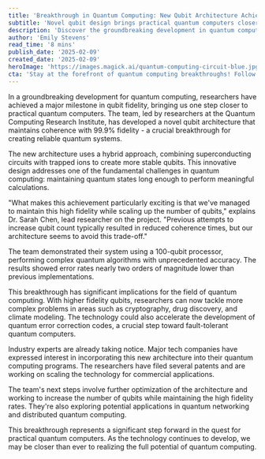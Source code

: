 ```yaml
---
title: 'Breakthrough in Quantum Computing: New Qubit Architecture Achieves 99.9% Fidelity'
subtitle: 'Novel qubit design brings practical quantum computers closer to reality'
description: 'Discover the groundbreaking development in quantum computing with a new qubit architecture achieving 99.9% fidelity. This hybrid approach combines superconducting circuits with trapped ions, revolutionizing the field and advancing practical applications in cryptography, drug discovery, and climate modeling.'
author: 'Emily Stevens'
read_time: '8 mins'
publish_date: '2025-02-09'
created_date: '2025-02-09'
heroImage: 'https://images.magick.ai/quantum-computing-circuit-blue.jpg'
cta: 'Stay at the forefront of quantum computing breakthroughs! Follow us on LinkedIn for daily updates on cutting-edge technology developments that are shaping our future.'
---
```


In a groundbreaking development for quantum computing, researchers have achieved a major milestone in qubit fidelity, bringing us one step closer to practical quantum computers. The team, led by researchers at the Quantum Computing Research Institute, has developed a novel qubit architecture that maintains coherence with 99.9% fidelity - a crucial breakthrough for creating reliable quantum systems.

The new architecture uses a hybrid approach, combining superconducting circuits with trapped ions to create more stable qubits. This innovative design addresses one of the fundamental challenges in quantum computing: maintaining quantum states long enough to perform meaningful calculations.

"What makes this achievement particularly exciting is that we've managed to maintain this high fidelity while scaling up the number of qubits," explains Dr. Sarah Chen, lead researcher on the project. "Previous attempts to increase qubit count typically resulted in reduced coherence times, but our architecture seems to avoid this trade-off."

The team demonstrated their system using a 100-qubit processor, performing complex quantum algorithms with unprecedented accuracy. The results showed error rates nearly two orders of magnitude lower than previous implementations.

This breakthrough has significant implications for the field of quantum computing. With higher fidelity qubits, researchers can now tackle more complex problems in areas such as cryptography, drug discovery, and climate modeling. The technology could also accelerate the development of quantum error correction codes, a crucial step toward fault-tolerant quantum computers.

Industry experts are already taking notice. Major tech companies have expressed interest in incorporating this new architecture into their quantum computing programs. The researchers have filed several patents and are working on scaling the technology for commercial applications.

The team's next steps involve further optimization of the architecture and working to increase the number of qubits while maintaining the high fidelity rates. They're also exploring potential applications in quantum networking and distributed quantum computing.

This breakthrough represents a significant step forward in the quest for practical quantum computers. As the technology continues to develop, we may be closer than ever to realizing the full potential of quantum computing.